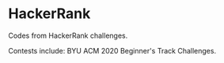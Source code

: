 # HackerRank
Codes from HackerRank challenges. 


Contests include:
BYU ACM 2020 Beginner's Track Challenges.
